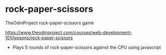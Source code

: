 # rock-paper-scissors
TheOdinProject rock-paper-scissors game

https://www.theodinproject.com/courses/web-development-101/lessons/rock-paper-scissors

- Plays 5 rounds of rock-paper-scissors against the CPU using javascript
